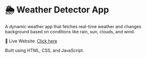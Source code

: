 # 🌦 Weather Detector App

A dynamic weather app that fetches real-time weather and changes background based on conditions like rain, sun, clouds, and wind.

🔗 Live Website: [Click here](https://0xkajal.github.io/weather-detector/)

Built using HTML, CSS, and JavaScript.

